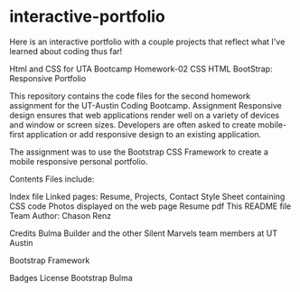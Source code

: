# interactive-portfolio
Here is an interactive portfolio with a couple projects that reflect what I've learned about coding thus far!

Html and CSS for UTA Bootcamp Homework-02 CSS HTML BootStrap: Responsive Portfolio

This repository contains the code files for the second homework assignment for the UT-Austin Coding Bootcamp.
Assignment
Responsive design ensures that web applications render well on a variety of devices and window or screen sizes. Developers are often asked to create mobile-first application or add responsive design to an existing application.

The assignment was to use the Bootstrap CSS Framework to create a mobile responsive personal portfolio.

Contents
Files include:

Index file
Linked pages: Resume, Projects, Contact
Style Sheet containing CSS code
Photos displayed on the web page
Resume pdf
This README file
Team
Author: Chason Renz

Credits
Bulma Builder and the other Silent Marvels team members at UT Austin

Bootstrap Framework

Badges
License
Bootstrap
Bulma
